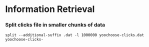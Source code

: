 Information Retrieval
=====================


### Split clicks file in smaller chunks of data

`split --additional-suffix .dat -l 1000000 yoochoose-clicks.dat yoochoose-clicks-`
